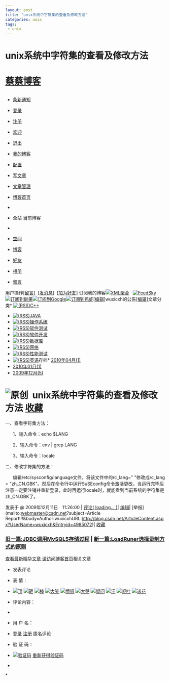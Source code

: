 ```yaml
---
layout: post
title: "unix系统中字符集的查看及修改方法"
categories: unix
tags: 
 - unix
--- 
```


# unix系统中字符集的查看及修改方法

# [蔡蔡博客](http://blog.csdn.net/wuxicxh)

##

* [条新通知](http://hi.csdn.net/space-notice.html)
* [登录](http://passport.csdn.net/UserLogin.aspx)
* [注册](http://passport.csdn.net/CSDNUserRegister.aspx)
* [欢迎](http://hi.csdn.net/)
* [退出](http://writeblog.csdn.net/Signout.aspx)
* [我的博客](http://blog.csdn.net/)
* [配置](http://writeblog.csdn.net/configure.aspx)
* [写文章](http://writeblog.csdn.net/PostEdit.aspx)
* [文章管理](http://writeblog.csdn.net/PostList.aspx)
* [博客首页](http://blog.csdn.net/)

*
* 全站 当前博客
*

* [空间](http://hi.csdn.net/wuxicxh)
* [博客](http://blog.csdn.net/wuxicxh)
* [好友](http://hi.csdn.net/!s/friend/list/wuxicxh)
* [相册](http://hi.csdn.net/!s/album/list/wuxicxh)
* [留言](http://hi.csdn.net/!s/wall/to/wuxicxh)

用户操作[[留言]](http://hi.csdn.net/!s/wall/to/wuxicxh)  [[发消息]](http://hi.csdn.net/!s/msg/to/wuxicxh)  [[加为好友]](http://hi.csdn.net/!s/friend/add/wuxicxh) 订阅我的博客[![XML聚合]()](http://feeds.feedsky.com/csdn.net/wuxicxh)   [![FeedSky]()](http://feeds.feedsky.com/csdn.net/wuxicxh)[![订阅到鲜果]()](http://www.xianguo.com/subscribe.php?url=http://feeds.feedsky.com/csdn.net/wuxicxh)[![订阅到Google]()](http://fusion.google.com/add?feedurl=http://feeds.feedsky.com/csdn.net/wuxicxh)[![订阅到抓虾]()](http://www.zhuaxia.com/add_channel.php?url=http://feeds.feedsky.com/csdn.net/wuxicxh)[[编辑]](http://writeblog.csdn.net/configure.aspx)wuxicxh的公告[[编辑]](http://writeblog.csdn.net/EditCategories.aspx?catID=1)文章分类* [![(RSS)]()](http://blog.csdn.net/wuxicxh/category/629935.aspx/rss)[C++](http://blog.csdn.net/wuxicxh/category/629935.aspx)
* [![(RSS)]()](http://blog.csdn.net/wuxicxh/category/629934.aspx/rss)[JAVA](http://blog.csdn.net/wuxicxh/category/629934.aspx)
* [![(RSS)]()](http://blog.csdn.net/wuxicxh/category/629930.aspx/rss)[操作系统](http://blog.csdn.net/wuxicxh/category/629930.aspx)
* [![(RSS)]()](http://blog.csdn.net/wuxicxh/category/629926.aspx/rss)[软件测试](http://blog.csdn.net/wuxicxh/category/629926.aspx)
* [![(RSS)]()](http://blog.csdn.net/wuxicxh/category/629929.aspx/rss)[软件开发](http://blog.csdn.net/wuxicxh/category/629929.aspx)
* [![(RSS)]()](http://blog.csdn.net/wuxicxh/category/629925.aspx/rss)[数据库](http://blog.csdn.net/wuxicxh/category/629925.aspx)
* [![(RSS)]()](http://blog.csdn.net/wuxicxh/category/629931.aspx/rss)[网络](http://blog.csdn.net/wuxicxh/category/629931.aspx)
* [![(RSS)]()](http://blog.csdn.net/wuxicxh/category/629938.aspx/rss)[性能测试](http://blog.csdn.net/wuxicxh/category/629938.aspx)
* [![(RSS)]()](http://blog.csdn.net/wuxicxh/category/629927.aspx/rss)[英语](http://blog.csdn.net/wuxicxh/category/629927.aspx)存档* [2010年04月(1)](http://blog.csdn.net/wuxicxh/archive/2010/04.aspx)
* [2010年01月(1)](http://blog.csdn.net/wuxicxh/archive/2010/01.aspx)
* [2009年12月(5)](http://blog.csdn.net/wuxicxh/archive/2009/12.aspx)
# ![原创]()  unix系统中字符集的查看及修改方法 [收藏]( "收藏到我的网摘中，并分享给我的朋友")

一、查看字符集方法：

      1、输入命令：echo $LANG

      2、输入命令：env | grep LANG

      3、输入命令：locale

二、修改字符集的方法：

      编辑/etc/sysconfig/language文件，将该文件中的rc_lang=" "修改成rc_lang = "zh_CN.GBK"。然后在命令行中运行SuSEconfig命令激活更改。当运行完毕后注意一定要注销并重新登录，此时再运行locale时，就能看到当前系统的字符集是zh_CN.GBK了。

发表于 @ 2009年12月11日　11:26:00 | [评论( loading...  )](http://blog.csdn.net/wuxicxh/archive/2009/12/11/4985072.aspx#FeedBack "评论")| [编辑](http://writeblog.csdn.net/PostEdit.aspx?entryId=4985072 "编辑")| [举报](mailto:webmaster@csdn.net?subject=Article Report!!!&body=Author:wuxicxhURL:http://blog.csdn.net/ArticleContent.aspx?UserName=wuxicxh&Entryid=4985072)| [收藏]( "收藏到我的网摘中，并分享给我的朋友")

### [旧一篇:JDBC调用MySQL5存储过程](http://blog.csdn.net/wuxicxh/archive/2009/12/10/4979436.aspx) | [新一篇:LoadRuner选择录制方式的原则](http://blog.csdn.net/wuxicxh/archive/2009/12/11/4985235.aspx)

[查看最新精华文章 请访问博客首页](http://blog.csdn.net/)相关文章[]()

* 发表评论
 
* 表 情：
* [![顶]( "顶")](http://blog.csdn.net/wuxicxh/archive/2009/12/11/4985072.aspx#) [![砸]( "砸")](http://blog.csdn.net/wuxicxh/archive/2009/12/11/4985072.aspx#) [![棒]( "棒")](http://blog.csdn.net/wuxicxh/archive/2009/12/11/4985072.aspx#) [![大笑]( "大笑")](http://blog.csdn.net/wuxicxh/archive/2009/12/11/4985072.aspx#) [![愤怒]( "愤怒")](http://blog.csdn.net/wuxicxh/archive/2009/12/11/4985072.aspx#) [![大哭]( "大哭")](http://blog.csdn.net/wuxicxh/archive/2009/12/11/4985072.aspx#) [![疑问]( "疑问")](http://blog.csdn.net/wuxicxh/archive/2009/12/11/4985072.aspx#) [![汗]( "汗")](http://blog.csdn.net/wuxicxh/archive/2009/12/11/4985072.aspx#) [![呕吐]( "呕吐")](http://blog.csdn.net/wuxicxh/archive/2009/12/11/4985072.aspx#) [![送花]( "送花")](http://blog.csdn.net/wuxicxh/archive/2009/12/11/4985072.aspx#)

* 评论内容：
*
* 用 户 名：
* [登录]() [注册](http://passport.csdn.net/CSDNUserRegister.aspx) 匿名评论

* 验 证 码：
* [![验证码]()]() [重新获得验证码]()

*
*![]()
